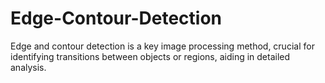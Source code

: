 # Edge-Contour-Detection
Edge and contour detection is a key image processing method, crucial for identifying transitions between objects or regions, aiding in detailed analysis.
